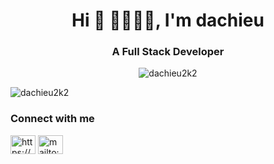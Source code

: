 <!-- ### Hi there 👋 💜💜💜💜 -->

<h1 align="center">Hi 👋 💜💜💜💜, I'm dachieu</h1>
<h3 align="center">A Full Stack Developer</h3>

<p align="center"><img src="https://media.discordapp.net/attachments/853889226386833419/902078096923066388/420705352582037514.gif" alt="dachieu2k2"/></p>

<p align="left"> <img src="https://komarev.com/ghpvc/?username=dachieu2k2&label=Profile%20views&color=0e75b6&style=flat" alt="dachieu2k2" /> </p>


<h3 align="left">Connect with me </h3>
<p align="left">
<a href="https://www.facebook.com/hieu.hiihihaha" target="blank"><img align="center" src="https://raw.githubusercontent.com/rahuldkjain/github-profile-readme-generator/master/src/images/icons/Social/facebook.svg" alt="https://www.facebook.com/hieu.hiihihaha" height="30" width="40" /></a>
<a href="mailto:hieutedam2k2@gmail.com" target="blank"><img align="center" src="https://w7.pngwing.com/pngs/799/918/png-transparent-mail-google-gmail-google-s-logo-icon.png" alt="mailto:hieutedam2k2@gmail.com" height="30" width="40" /></a>
</p>




<!--
**dachieu2k2/dachieu2k2** is a ✨ _special_ ✨ repository because its `README.md` (this file) appears on your GitHub profile.

Here are some ideas to get you started:

- 🔭 I’m currently working on ...
- 🌱 I’m currently learning ...
- 👯 I’m looking to collaborate on ...
- 🤔 I’m looking for help with ...
- 💬 Ask me about ...
- 📫 How to reach me: ...
- 😄 Pronouns: ...
- ⚡ Fun fact: ...
-->
